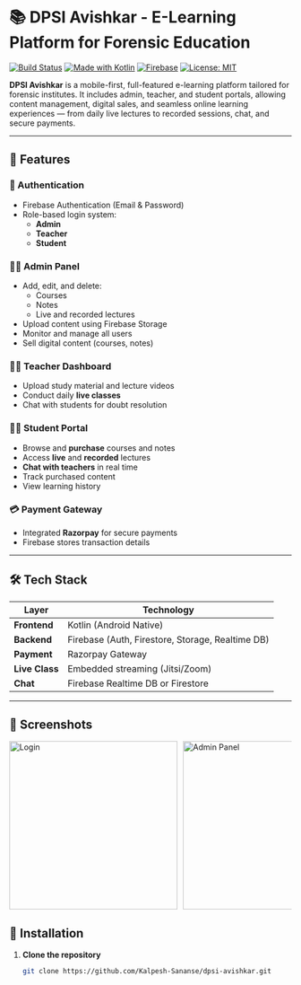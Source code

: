 # 📚 DPSI Avishkar - E-Learning Platform for Forensic Education

[![Build Status](https://img.shields.io/badge/build-passing-brightgreen)](https://github.com/)
[![Made with Kotlin](https://img.shields.io/badge/Made%20with-Kotlin-blueviolet)](https://kotlinlang.org/)
[![Firebase](https://img.shields.io/badge/Backend-Firebase-orange)](https://firebase.google.com/)
[![License: MIT](https://img.shields.io/badge/License-MIT-yellow.svg)](https://opensource.org/licenses/MIT)

**DPSI Avishkar** is a mobile-first, full-featured e-learning platform tailored for forensic institutes. It includes admin, teacher, and student portals, allowing content management, digital sales, and seamless online learning experiences — from daily live lectures to recorded sessions, chat, and secure payments.

---

## 🚀 Features

### 🔐 Authentication
- Firebase Authentication (Email & Password)
- Role-based login system:
  - **Admin**
  - **Teacher**
  - **Student**

### 🧑‍💼 Admin Panel
- Add, edit, and delete:
  - Courses
  - Notes
  - Live and recorded lectures
- Upload content using Firebase Storage
- Monitor and manage all users
- Sell digital content (courses, notes)

### 🧑‍🏫 Teacher Dashboard
- Upload study material and lecture videos
- Conduct daily **live classes**
- Chat with students for doubt resolution

### 👨‍🎓 Student Portal
- Browse and **purchase** courses and notes
- Access **live** and **recorded** lectures
- **Chat with teachers** in real time
- Track purchased content
- View learning history

### 💳 Payment Gateway
- Integrated **Razorpay** for secure payments
- Firebase stores transaction details

---

## 🛠️ Tech Stack

| Layer        | Technology                    |
|--------------|-------------------------------|
| **Frontend** | Kotlin (Android Native)        |
| **Backend**  | Firebase (Auth, Firestore, Storage, Realtime DB) |
| **Payment**  | Razorpay Gateway               |
| **Live Class** | Embedded streaming (Jitsi/Zoom) |
| **Chat**     | Firebase Realtime DB or Firestore |

---
## 📸 Screenshots

<div style="display: flex; gap: 10px; overflow-x: auto;">
  <img src="https://github.com/user-attachments/assets/312107f8-f177-4ac9-90ce-bfc6cebaba30" alt="Login" width="300">
  <img src="https://github.com/user-attachments/assets/f8e641bc-110e-4f70-a1a6-ed23b8cf55c7" alt="Admin Panel" width="300">
  <img src="https://github.com/user-attachments/assets/1938b864-224b-4a40-9eeb-d08b7f16d9c5" alt="Student Dashboard" width="300">
  <img src="https://github.com/user-attachments/assets/9b98eba4-646c-4413-a8b2-a4d9500b5dab" alt="Buy Course" width="300">
  <img src="https://github.com/user-attachments/assets/754e7625-58d4-4eb7-be08-407c252017c7" alt="Live Class" width="300">
  <img src="https://github.com/user-attachments/assets/1de9af6b-9415-4fc6-84ba-f31a7a1c232f" alt="Chat" width="300">
  <img src="https://github.com/user-attachments/assets/189dfc8c-1cb4-4360-a096-e4ee342ae9ee" alt="Course List" width="300">
</div>


## 📲 Installation

1. **Clone the repository**
   ```bash
   git clone https://github.com/Kalpesh-Sananse/dpsi-avishkar.git
